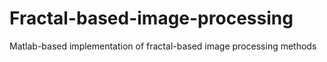 # Fractal-based-image-processing
Matlab-based implementation of fractal-based image processing methods
